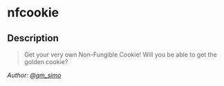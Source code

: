 # nfcookie
## Description
> Get your very own Non-Fungible Cookie! Will you be able to get the golden cookie?

*Author: [@gm_simo](https://github.com/giammisimo)*